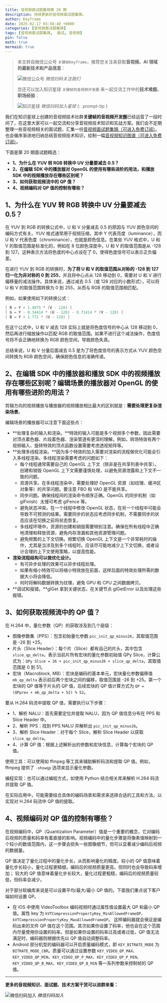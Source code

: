 ```yaml
---
title: 音视频面试题集锦第 20 期
description: 持续更新的音视频面试题集锦。
author: Keyframe
date: 2025-02-17 03:58:48 +0800
categories: [音视频面试题集锦]
tags: [音视频面试题集锦,  面试, 音视频]
pin: false
math: true
mermaid: true
---
```


> 本文转自微信公众号 `关键帧Keyframe`，推荐您关注来获取**音视频、AI 领域的最新技术和产品信息**：
>
>![微信公众号](assets/img/keyframe-mp.jpg)
>_微信扫码关注我们_
>
>您还可以加入知识星球 `关键帧的音视频开发圈` 来一起交流工作中的**技术难题、职场经验**：
>
>![知识星球](assets/img/keyframe-zsxq.png)
>_微信扫码加入星球_
{: .prompt-tip }



我们在知识星球上创建的音视频技术社群**关键帧的音视频开发圈**已经运营了一段时间了，在这里大家可以一起交流和分享音视频技术知识和实战方案。我们会不定期整理一些音视频相关的面试题，汇集一份[音视频面试题集锦（可进入免费订阅）](https://mp.weixin.qq.com/mp/appmsgalbum?__biz=MjM5MTkxOTQyMQ==&action=getalbum&album_id=2380776196751425539#wechat_redirect)。也会循序渐进地归纳总结音视频技术知识，绘制一幅[音视频知识图谱（可进入免费订阅）](https://mp.weixin.qq.com/mp/appmsgalbum?__biz=MjM5MTkxOTQyMQ==&action=getalbum&album_id=2349658423078092802#wechat_redirect)。



下面是第 20 期面试题精选：


- **1、为什么在 YUV 转 RGB 转换中 UV 分量要减去 0.5？**
- **2、在编辑 SDK 中的播放器对 OpenGL 的使用有哪些进阶的用法，和播放 SDK 中的视频播放存在哪些区别呢？**
- **3、如何获取视频流中的 QP 值？**
- **4、视频编码对 QP 值的控制有哪些？**




## 1、为什么在 YUV 转 RGB 转换中 UV 分量要减去 0.5？

在 YUV 到 RGB 的转换公式中，U 和 V 分量减去 0.5 的原因与 YUV 颜色空间的编码方式有关。YUV 格式通常用于视频压缩，其中 Y 代表亮度（luminance），而 U 和 V 代表色度（chrominance），也就是颜色信息。在某些 YUV 格式中，U 和 V 的取值范围是标准化的，例如在 8 位颜色深度中，U 和 V 的取值范围是从 -128 到 127。这种表示方法将色度的中心点设在了 0，使得色度信号可以表示正负偏差。

在进行 YUV 到 RGB 的转换时，**为了将 U 和 V 的取值范围从对称的 -128 到 127 归一化为非对称的 0 到 255**，并且将中心点从 128 移动到 0，需要对 U 和 V 进行偏移量的减法操作。具体来说，通过减去 0.5（或 128 对应的小数形式），可以将 U 和 V 的取值范围转换为 0 到 255，从而与 RGB 的取值范围相匹配。

例如，如果使用如下的转换公式：

```java
[ R = Y + 1.4075 * (V - 128) ]
[ G = Y - 0.34414 * (U - 128) - 0.71414 * (V - 128) ]
[ B = Y + 1.772 * (U - 128) ]
```

在这个公式中，U 和 V 减去 128 实际上就是将色度信号的中心从 128 移动到 0，然后再进行缩放操作以匹配 RGB 的取值范围。如果不进行这个减法操作，色度信号将不会正确地转换为 RGB 颜色空间，导致颜色失真。

总结来说，U 和 V 分量后面减去 0.5 是为了将色度信号的表示方式从 YUV 颜色空间转换为 RGB 颜色空间，确保颜色信息的准确传递。






## 2、在编辑 SDK 中的播放器和播放 SDK 中的视频播放存在哪些区别呢？编辑场景的播放器对 OpenGL 的使用有哪些进阶的用法？

剪辑方向的视频播放与播放器的视频播放相比最大的区别就是：**需要处理更复杂渲染场景**。

编辑场景的播放器可以注意下面这些点：

- **处理复杂的输入和渲染。**特效的输入可能是多个视频多个参数，因此需要对顶点着色器、片段着色器、渲染管道有更深的理解。例如，转场特效有两个视频输入、旋转特效的顶点函数设置需要考虑透视矩阵等。
- **处理多线程渲染。**因为多个特效的加入需要对渲染的流程做优化可能会引入多线程渲染。多线程渲染需要考虑的问题如下：
	- 每个线程通常需要自己的 OpenGL 上下文（除非是在共享列表中共享）。创建和销毁 OpenGL 上下文需要谨慎处理，以避免资源泄露和上下文不一致的问题。
	- 资源共享。在多线程渲染中，需要处理好 OpenGL 资源（如纹理、缓冲区对象等）的共享问题。要注意 FBO 和 VAO 是不能共享。
	- 同步问题。确保线程间的渲染命令顺序正确。OpenGL 的同步机制（如 glFinish）太慢可考虑 glFence 等。  
	- 避免状态冲突。在一个线程中修改 OpenGL 状态，在另一个线程中可能会导致不可预测的结果。需要同步的状态应考虑同步机制，不需要同步的状态应该在切换之前将状态恢复。
	- 多线程环境中，资源的创建和销毁需要特别注意。确保在所有线程中正确地清理和释放资源，避免内存泄漏和其他资源管理问题。
	- 避免频繁的上下文切换。频繁切换 OpenGL 上下文是一个非常耗时的操作，尤其是当涉及到多个线程时。应该尽可能地减少上下文切换，或者设计合理的上下文使用策略，以提高性能。
- **渲染流程结构可以做优化设计。**
	- 有可异步处理的效果可以异步线程处理。
	- 如果有缩小特效可以将缩小特效放在前面，这样后面的特效处理所需的数据大小将会降低。
	- 何时将解码数据转换为纹理，避免 GPU 和 CPU 之间数据拷贝。
- **调试和报错。**glGet 拿到关键状态，在关键节点 glGetError 以及处理这些报错。





## 3、如何获取视频流中的 QP 值？


在 H.264 中，量化参数（QP）的获取涉及到几个层级：

- 图像参数集（PPS）：包含初始量化参数 `pic_init_qp_minus26`，其取值范围是 -26 到 +25。
- 片头（Slice Header）：每个片（Slice）都有自己的片头，其中包含 `slice_qp_delta`，表示当前片所有宏块的量化参数初始值 QPy Slice，计算公式为：`QPy Slice = 26 + pic_init_qp_minus26 + slice_qp_delta`，其取值范围是 0 到 51。
- 宏块（Macroblock, MB）：宏块是编码的基本单元，宏块量化参数偏移值 `mb_qp_delta` 表示前后两个宏块之间的偏移，取值范围是 -26 到 +25。第一个宏块的 QP 值等于片头的 QP 值，后续宏块的 QP 值计算方式为 `QP = (QPprev + mb_qp_delta + 52) % 52`。

要从 H.264 码流中提取 QP 值，需要执行以下步骤：

- 1、解析 NALU：首先需要定位并提取 NALU，因为 QP 值信息分布在 PPS 和 Slice Header 中。
- 2、解析 PPS：找到 PPS NALU 并解析出 `pic_init_qp_minus26`。
- 3、解析 Slice Header：对于每个 Slice，解析 Slice Header 以获取 `slice_qp_delta`。
- 4、计算 QP 值：根据上述解析出的参数和宏块信息，计算每个宏块的 QP 值。


使用工具：可以使用如 ffmpeg 等工具来辅助解析码流和提取 QP 值。例如，ffmpeg 提供了 `-showqp` 选项来显示量化参数。  

编程实现：也可以通过编程方式，如使用 Python 结合相关库来解析 H.264 码流并提取 QP 值。  

在实际应用中，可能需要结合具体的编码场景和需求来选择合适的工具和方法，以实现对 H.264 码流中 QP 值的提取。





## 4、视频编码对 QP 值的控制有哪些？


在视频编码中，QP（Quantization Parameter）值是一个重要的概念，它对编码后视频的质量和码率有着直接的影响。视频编码中的量化步骤是将像素值映射到一个较小的数值范围内，这一步骤会损失一些图像细节，但可以显著减少编码后视频的数据量。

QP 值决定了量化过程中的量化步长，从而影响量化的精度。较小的 QP 值意味着量化步长较小，量化过程更精细，编码后的视频质量更高，但同时也会导致码率增加；
较大的 QP 值意味着量化步长较大，量化过程更粗糙，编码后的视频质量较低，但码率会减少。

对于部分软编库来说是可以设置平均/最大/最小 QP 值的。下面我们重点说下客户端如何设置 QP。

- 在 iOS 中使用 VideoToolbox 编码视频时通过属性值设置最大 QP 和最小 QP 值。属性 key 为 `kVTCompressionPropertyKey_MinAllowedFrameQP`、`kVTCompressionPropertyKey_MaxAllowedFrameQP`。
这样编码器就会保证是编码出来的文件 QP 值在这个范围。其次如果你设置了码率，他也会在这个范围内尽量使用你设置的码率。但是如果你设置的码率过高或者过低，QP 值无法满足时，编码器则根据优先以 QP 值自动调整码率。
- Android 部分机型的编码器可以开启质量编码模式，即 `KEY_BITRATE_MODE` 为 `BITRATE_MODE_CBR`。质量可以通过设置参数 `KEY_VIDEO_QP_MAX`、`KEY_VIDEO_QP_MIN`、`KEY_VIDEO_QP_P_MAX`、`KEY_VIDEO_QP_P_MIN`、`KEY_VIDEO_QP_B_MAX`、`KEY_VIDEO_QP_B_MIN` 等一系列参数来控制帧的 QP 值。



---

**更多的音视频知识、面试题、技术方案干货可以进群来看：**

![微信扫码加入](assets/img/keyframe-zsxq.png)
_微信扫码加入_


